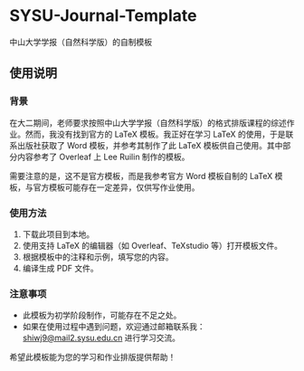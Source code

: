 # SYSU-Journal-Template
中山大学学报（自然科学版）的自制模板
## 使用说明

### 背景
在大二期间，老师要求按照中山大学学报（自然科学版）的格式排版课程的综述作业。然而，我没有找到官方的 LaTeX 模板。我正好在学习 LaTeX 的使用，于是联系出版社获取了 Word 模板，并参考其制作了此 LaTeX 模板供自己使用。其中部分内容参考了 Overleaf 上 Lee Ruilin 制作的模板。

需要注意的是，这不是官方模板，而是我参考官方 Word 模板自制的 LaTeX 模板，与官方模板可能存在一定差异，仅供写作业使用。

### 使用方法
1. 下载此项目到本地。
2. 使用支持 LaTeX 的编辑器（如 Overleaf、TeXstudio 等）打开模板文件。
3. 根据模板中的注释和示例，填写您的内容。
4. 编译生成 PDF 文件。

### 注意事项
- 此模板为初学阶段制作，可能存在不足之处。
- 如果在使用过程中遇到问题，欢迎通过邮箱联系我：shiwj9@mail2.sysu.edu.cn 进行学习交流。

希望此模板能为您的学习和作业排版提供帮助！